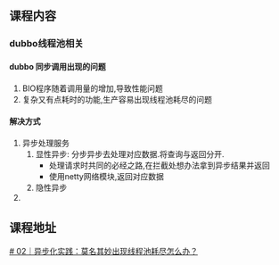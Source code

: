 
## 课程内容

### dubbo线程池相关

#### dubbo 同步调用出现的问题

1. BIO程序随着调用量的增加,导致性能问题
2. 复杂又有点耗时的功能,生产容易出现线程池耗尽的问题

#### 解决方式

1. 异步处理服务
	1. 显性异步: 分步异步去处理对应数据.将查询与返回分开.
		-  处理请求时共同的必经之路,在拦截处想办法拿到异步结果并返回
		- 使用netty网络模块,返回对应数据
	2. 隐性异步
2. 

## 课程地址

[# 02｜异步化实践：莫名其妙出现线程池耗尽怎么办？](https://time.geekbang.org/column/article/611392)